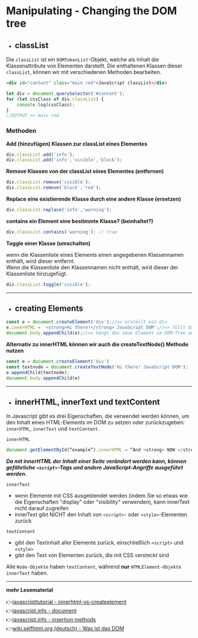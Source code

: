 # Manipulating - Changing the DOM tree

- ## classList

Die `classList` ist ein `DOMTokenList`-Objekt, welche als Inhalt die Klassenattribute von Elementen darstellt.
Die enthaltenen Klassen dieser `classList`, können wir mit verschiedenen Methoden bearbeiten.

```html
<div id="content" class="main red">JavaScript classList</div>  
```
```javascript
let div = document.querySelector('#content');
for (let cssClass of div.classList) {
    console.log(cssClass);
}
//OUTPUT => main red
```
### Methoden

**Add (hinzufügen) Klassen zur classList eines Elementes**

```javascript
div.classList.add('info');
div.classList.add('info','visible','block');
```
**Remove Klassen von der classList eines Elementes (entfernen)**

```javascript
div.classList.remove('visible');
div.classList.remove('block','red');
``` 
**Replace eine existierende Klasse durch eine andere Klasse (ersetzen)**

```javascript
div.classList.replace('info','warning');
```
**contains ein Element eine bestimmte Klasse? (beinhaltet?)**

```javascript
div.classList.contains('warning'); // true
```

**Toggle einer Klasse (umschalten)**

wenn die Klassenliste eines Elements einen angegebenen Klassennamen enthält, wird dieser entfernt.\
Wenn die Klassenliste den Klassennamen nicht enthält, wird dieser der Klassenliste hinzugefügt.
```javascript
div.classList.toggle('visible');
```
---

- ## creating Elements

```javascript
const e = document.createElement('div');//=> erstellt ein div
e.innerHTML = '<strong>Hi there!</strong> JavaScript DOM';//=> füllt das div mit text
document.body.appendChild(e);//=> hängt das neue Element im DOM-Tree an
```

**Alternativ zu innerHTML können wir auch die createTextNode() Methode nutzen**

```javascript
const e = document.createElement('div')
const textnode = document.createTextNode('Hi there! JavaScript DOM');
e.appendChild(textnode); 
document.body.appendChild(e)
```
---
- ## innerHTML, innerText und textContent

In Javascript gibt es drei Eigenschaften, die verwendet werden können, um den Inhalt eines HTML-Elements im DOM zu setzen oder zurückzugeben: `innerHTML`, `innerText` und `textContent`.

`innerHTML`

```javascript
document.getElementById(“example”).innerHTML = “And <strong> NOW </strong> the contents have been changed!”;
```
***Da mit innerHTML der Inhalt einer Seite verändert werden kann, können gefährliche `<script>`-Tags und andere JavaScript-Angriffe ausgeführt werden.***

`innerText` 
- wenn Elemente mit CSS ausgeblendet werden (indem Sie so etwas wie die Eigenschaften "display" oder "visibility" verwenden), kann innerText nicht darauf zugreifen
- innerText gibt NICHT den Inhalt von `<script>`- oder `<style>`-Elementen zurück

`textContent`
- gibt den Textinhalt aller Elemente zurück, einschließlich `<script>` und `<style>`
- gibt den Text von Elementen zurück, die mit CSS versteckt sind

Alle `Node-Objekte` haben `textContent`, während **nur** `HTMLElement-Objekte` `innerText` haben.

---
**mehr Lesematerial**

:point_right:[javascripttutorial - innerhtml-vs-createelement](https://www.javascripttutorial.net/javascript-dom/javascript-innerhtml-vs-createelement/)\
:point_right:[javascript.info - document](https://javascript.info/document)\
:point_right:[javascript.info - insertion methods](https://javascript.info/modifying-document)\
:point_right:[wiki.selfhtml.org (deutsch) - Was ist das DOM](https://wiki.selfhtml.org/wiki/JavaScript/Tutorials/DOM/Was_ist_das_DOM)





